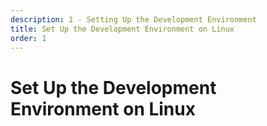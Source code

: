 ```yaml
---
description: 1 - Setting Up the Development Environment
title: Set Up the Development Environment on Linux
order: 1
---
```


# Set Up the Development Environment on Linux
<!-- 
<div class="ahead">
<h4>Exercise Goals</h4>
	<ul>
	<li>Install the Developer Studio on Linux</li>
		<ul>
			<li>Install Java 8 JDK</li>
			<li>Install Liferay Developer Studio DXP</li>
		</ul>
	</ul>
</div>

<div class="note">
These instructions were made with Ubuntu LTS 16.04. Before starting, your trainer should have provided you with:
<ul>
	<li>A Developer Studio installation file</li>
	<li>A temporary license file</li>
</ul>
Please consult your trainer if either of these are missing.

You should also have credentials to log in to Liferay's website. If you don't have those, please register at <a href="https://web.liferay.com/sign-in">https://web.liferay.com/sign-in</a>.
</div>

## Install Java 8 JDK

If you already have a Java 8 JDK installed, you can skip this step. Please note that a full JDK is required. You can check whether Java has been installed and its version in the _Command Line_ with:

```bash
java -version
```

If Java 11 is installed properly, output should be something like:

```bash
java version "1.8.0_161"
Java(TM) SE Runtime Environment (build 1.8.0_161-b12)
Java HotSpot(TM) 64-Bit Server VM (build 25.161-b12, mixed mode)
```

To determine whether a full JDK is installed, type:

```shell
javac -version
```

If a full JDK is installed, output should be something like:

```shell
javac version "1.8.0_161"
```

If you need to install a JDK, you can use your Linux distribution's software management tools to install Java globally on your machine or download a JDK from Oracle's website and install it only for your user profile. The following describes the steps to install Java for your user profile only:

### Installing Java on Linux

1. **Open** your web browser and go to http://www.oracle.com/technetwork/java/javase/downloads/jdk8-downloads-2133151.html.
1. **Choose** the Java JDK for your processor architecture and download the `.tar.gz` package.
	* You will need to create an account with Oracle in order to download JDK 8.
	<img src="../images/download-oracle-java.png" style="max-height:100%;" />
1. **Extract** the installation archive to your installation location. In this example, we will be using the `/opt` folder:

```bash
sudo tar -xzf jdk-8u172-linux-x64.tar.gz -C /opt/
```

1. **Add** a `JAVA_HOME` environment variable to your profile configuration in `~/.profile`:

```bash
export JAVA_HOME=[YOUR_JAVA_INSTALLATION_FOLDER]
export PATH="$PATH:$JAVA_HOME/bin"
```

1. **Refresh** your profile configuration by running:

```bash
source ~/.profile
```

1. **Check** that the setting was read:

```bash
echo $JAVA_HOME
```

The output should point to your JDK installation folder.

## Install Dev Studio DXP

1. **Run** the Developer Studio installer script to start the installation process.
	* In case of problems, check that the file is executable.
1. **Select** a full Java JDK for Java runtime.
1. **Choose** `/home/[YOUR_USERNAME]/liferay` as the installation directory for Developer Studio:
1. **Type** your liferay.com credentials if prompted:
	<img src="../images/dxp-bundle-password.png" style="max-height:25%;" />
	* After unpacking and installing, the setup should be ready:
	<img src="../images/dev-studio-setup-finish.png" style="max-height:25%;" />
	<div class="note">
	Notice that your credentials are not saved locally; they’re saved as a token in the `~/.liferay` folder. The token is used by your workspace if you ever decide to redownload a DXP bundle. Furthermore, the bundle that is downloaded in your workspace is also copied to your `~/.liferay/bundles` folder, so if you decide to initialize another Liferay instance of the same version, the bundle is not re-downloaded. If you have previously set up Developer Studio on your machine, you may already have the `.liferay` folder and token on your system and will not see this step in the installer.
	</div>
1. **Start** Developer Studio by replacing the path below with your installation path:

```bash
~/liferay/liferay-developer-studio/DeveloperStudio
```

1. **Choose** `/home/[YOUR_USERNAME]/liferay/eclipse-workspace` as your Eclipse workspace location and click *Launch*:
<img src="../images/workspace-location.png" style="max-height:16%;" />

<br />

Developer Studio is now set up and ready:
<img src="../images/checkpoint.png" style="max-height:30%;" /> -->

